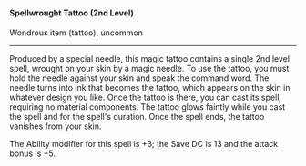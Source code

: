 #### Spellwrought Tattoo (2nd Level)

Wondrous item (tattoo), uncommon

---

Produced by a special needle, this magic tattoo contains a single 2nd level spell, wrought on your skin by a magic needle. To use the tattoo, you must hold the needle against your skin and speak the command word. The needle turns into ink that becomes the tattoo, which appears on the skin in whatever design you like. Once the tattoo is there, you can cast its spell, requiring no material components. The tattoo glows faintly while you cast the spell and for the spell's duration. Once the spell ends, the tattoo vanishes from your skin.

The Ability modifier for this spell is +3; the Save DC is 13 and the attack bonus is +5.